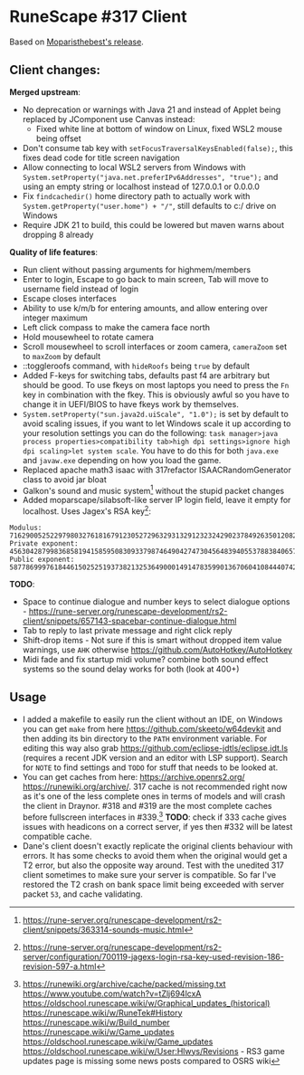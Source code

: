 # RuneScape #317 Client

Based on [Moparisthebest's release](https://www.moparisthebest.com/downloads/rs317.rar).

## Client changes:
**Merged upstream**:
- No deprecation or warnings with Java 21 and instead of Applet being replaced by JComponent use Canvas instead:
  - Fixed white line at bottom of window on Linux, fixed WSL2 mouse being offset
- Don't consume tab key with `setFocusTraversalKeysEnabled(false);`, this fixes dead code for title screen navigation
- Allow connecting to local WSL2 servers from Windows with `System.setProperty("java.net.preferIPv6Addresses", "true");` and using an empty string or localhost instead of 127.0.0.1 or 0.0.0.0
- Fix `findcachedir()` home directory path to actually work with `System.getProperty("user.home") + "/"`, still defaults to c:/ drive on Windows
- Require JDK 21 to build, this could be lowered but maven warns about dropping 8 already

**Quality of life features**:
- Run client without passing arguments for highmem/members
- Enter to login, Escape to go back to main screen, Tab will move to username field instead of login
- Escape closes interfaces
- Ability to use k/m/b for entering amounts, and allow entering over integer maximum
- Left click compass to make the camera face north
- Hold mousewheel to rotate camera
- Scroll mousewheel to scroll interfaces or zoom camera, `cameraZoom` set to `maxZoom` by default
- ::toggleroofs command, with `hideRoofs` being `true` by default
- Added F-keys for switching tabs, defaults past f4 are arbitrary but should be good. To use fkeys on most laptops you need to press the `Fn` key in combination with the fkey. This is obviously awful so you have to change it in UEFI/BIOS to have fkeys work by themselves.
- `System.setProperty("sun.java2d.uiScale", "1.0");` is set by default to avoid scaling issues, if you want to let Windows scale it up according to your resolution settings you can do the following: `task manager>java process properties>compatibility tab>high dpi settings>ignore high dpi scaling>let system scale`. You have to do this for both `java.exe` and `javaw.exe` depending on how you load the game.
- Replaced apache math3 isaac with 317refactor ISAACRandomGenerator class to avoid jar bloat
- Galkon's sound and music system[^2] without the stupid packet changes
- Added moparscape/silabsoft-like server IP login field, leave it empty for localhost. Uses Jagex's RSA key[^1]:
```
Modulus: 7162900525229798032761816791230527296329313291232324290237849263501208207972894053929065636522363163621000728841182238772712427862772219676577293600221789
Private exponent: 4563042879983685819415859508309337987464904274730456483940553788384065737798175536144539635545496149193181089921240252410947054964044522362195913220892133
Public exponent: 58778699976184461502525193738213253649000149147835990136706041084440742975821
```

**TODO**:
- Space to continue dialogue and number keys to select dialogue options - https://rune-server.org/runescape-development/rs2-client/snippets/657143-spacebar-continue-dialogue.html
- Tab to reply to last private message and right click reply
- Shift-drop items - Not sure if this is smart without dropped item value warnings, use `AHK` otherwise https://github.com/AutoHotkey/AutoHotkey
- Midi fade and fix startup midi volume? combine both sound effect systems so the sound delay works for both (look at 400+)

## Usage
- I added a makefile to easily run the client without an IDE, on Windows you can get `make` from here https://github.com/skeeto/w64devkit and then adding its bin directory to the `PATH` environment variable. For editing this way also grab https://github.com/eclipse-jdtls/eclipse.jdt.ls (requires a recent JDK version and an editor with LSP support). Search for `NOTE` to find settings and `TODO` for stuff that needs to be looked at.
- You can get caches from here: https://archive.openrs2.org/ https://runewiki.org/archive/. 317 cache is not recommended right now as it's one of the less complete ones in terms of models and will crash the client in Draynor. #318 and #319 are the most complete caches before fullscreen interfaces in #339.[^3] **TODO**: check if 333 cache gives issues with headicons on a correct server, if yes then #332 will be latest compatible cache.
- Dane's client doesn't exactly replicate the original clients behaviour with errors. It has some checks to avoid them when the original would get a T2 error, but also the opposite way around. Test with the unedited 317 client sometimes to make sure your server is compatible. So far I've restored the T2 crash on bank space limit being exceeded with server packet `53`, and cache validating.

[^1]: https://rune-server.org/runescape-development/rs2-server/configuration/700119-jagexs-login-rsa-key-used-revision-186-revision-597-a.html
[^2]: https://rune-server.org/runescape-development/rs2-client/snippets/363314-sounds-music.html
[^3]: https://runewiki.org/archive/cache/packed/missing.txt https://www.youtube.com/watch?v=tZlj694lcxA https://oldschool.runescape.wiki/w/Graphical_updates_(historical) https://runescape.wiki/w/RuneTek#History https://runescape.wiki/w/Build_number https://runescape.wiki/w/Game_updates https://oldschool.runescape.wiki/w/Game_updates https://oldschool.runescape.wiki/w/User:Hlwys/Revisions - RS3 game updates page is missing some news posts compared to OSRS wiki
